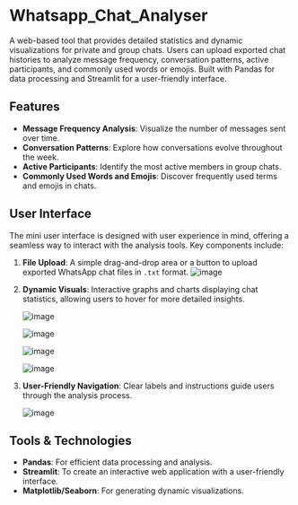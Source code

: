 # Whatsapp_Chat_Analyser
A web-based tool that provides detailed statistics and dynamic visualizations for private and group chats. Users can upload exported chat histories to analyze message frequency, conversation patterns, active participants, and commonly used words or emojis. Built with Pandas for data processing and Streamlit for a user-friendly interface.

## Features

- **Message Frequency Analysis**: Visualize the number of messages sent over time.
- **Conversation Patterns**: Explore how conversations evolve throughout the week.
- **Active Participants**: Identify the most active members in group chats.
- **Commonly Used Words and Emojis**: Discover frequently used terms and emojis in chats.


## User Interface

The mini user interface is designed with user experience in mind, offering a seamless way to interact with the analysis tools. Key components include:

1. **File Upload**: A simple drag-and-drop area or a button to upload exported WhatsApp chat files in `.txt` format.
   ![image](https://github.com/user-attachments/assets/08335eeb-1e7e-4da9-a643-52408ffe0304)

2. **Dynamic Visuals**: Interactive graphs and charts displaying chat statistics, allowing users to hover for more detailed insights.
   
   ![image](https://github.com/user-attachments/assets/f05d027c-4ae0-4664-aca7-cd28907f86c6)


   ![image](https://github.com/user-attachments/assets/206ed78f-cc51-4936-860b-147675dd18f8)


   ![image](https://github.com/user-attachments/assets/b66667b7-d30f-40fd-a198-9c319785c6ce)


   ![image](https://github.com/user-attachments/assets/073fe0b6-86b1-4b41-b527-a6080e1b287c)



2. **User-Friendly Navigation**: Clear labels and instructions guide users through the analysis process.

   ![image](https://github.com/user-attachments/assets/31fc1621-799f-46c1-90ee-162fcb8ae917)


## Tools & Technologies

- **Pandas**: For efficient data processing and analysis.
- **Streamlit**: To create an interactive web application with a user-friendly interface.
- **Matplotlib/Seaborn**: For generating dynamic visualizations.


